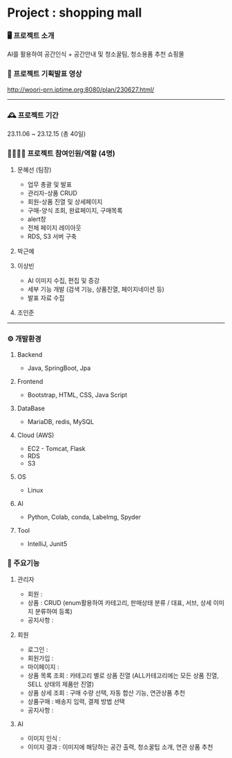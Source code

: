 # Project : shopping mall

### 🖥️ 프로젝트 소개
AI를 활용하여 공간인식 + 공간안내 및 청소꿀팀, 청소용품 추천 쇼핑몰


### 🎥 프로젝트 기획발표 영상
<http://woori-prn.iptime.org:8080/plan/230627.html/>

---

### 🕰 프로젝트 기간
23.11.06 ~ 23.12.15 (총 40일)


### 👨‍👨‍👧‍👧 프로젝트 참여인원/역할 (4명)
1. 문혜선 (팀장)
   * 업무 총괄 및 발표
   * 관리자-상품 CRUD
   * 회원-상품 진열 및 상세페이지
   * 구매-양식 조회, 완료페이지, 구매목록
   * alert창
   * 전체 페이지 레이아웃
   * RDS, S3 서버 구축
  
2. 박근예
  
3. 이상빈
    * AI 이미지 수집, 편집 및 증강
    * 세부 기능 개발 (검색 기능, 상품진열, 페이지네이션 등)
    * 발표 자료 수집
  
5. 조인준

---

### ⚙ 개발환경
1. Backend
   * Java, SpringBoot, Jpa
   
2. Frontend
     * Bootstrap, HTML, CSS, Java Script

3. DataBase
     * MariaDB, redis, MySQL
   
4. Cloud (AWS)
     * EC2 - Tomcat, Flask
     * RDS
     * S3
       
5. OS
   * Linux

6. AI
    * Python, Colab, conda, LabeImg, Spyder
  
7. Tool
    * IntelliJ, Junit5
   
   


### 📌 주요기능
1. 관리자
     * 회원 :
     * 상품 : CRUD (enum활용하여 카테고리, 판매상태 분류 / 대표, 서브, 상세 이미지 분류하여 등록)
     * 공지사항 :
   
2. 회원
     * 로그인 :
     * 회원가입 :
     * 마이페이지 :
     * 상품 목록 조회 : 카테고리 별로 상품 진열 (ALL카테고리에는 모든 상품 진열, SELL 상태의 제품만 진열)
     * 상품 상세 조회 : 구매 수량 선택, 자동 합산 기능, 연관상품 추천
     * 상품구매 : 배송지 입력, 결제 방법 선택
     * 공지사항 :

3. AI
     * 이미지 인식 :
     * 이미지 결과 : 이미지에 해당하는 공간 출력, 청소꿀팁 소개, 연관 상품 추천

